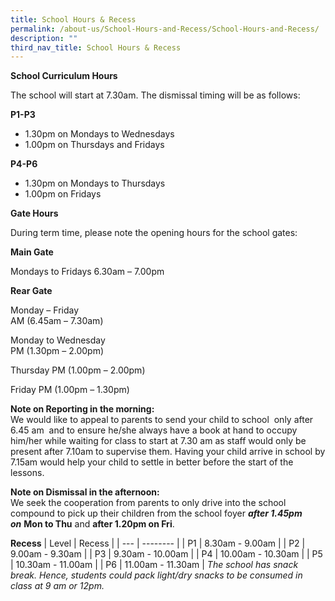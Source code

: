 ```yaml
---
title: School Hours & Recess
permalink: /about-us/School-Hours-and-Recess/School-Hours-and-Recess/
description: ""
third_nav_title: School Hours & Recess
---
```

**School Curriculum Hours**

The school will start at 7.30am. The dismissal timing will be as follows:

**P1-P3**
* 1.30pm on Mondays to Wednesdays 
* 1.00pm on Thursdays and Fridays

**P4-P6**
* 1.30pm on Mondays to Thursdays
* 1.00pm on Fridays 

  

**Gate Hours**

During term time, please note the opening hours for the school gates:

**Main Gate**

Mondays to Fridays
6.30am – 7.00pm 

**Rear Gate**

Monday – Friday		             
AM (6.45am – 7.30am)

Monday to Wednesday 	             
PM (1.30pm – 2.00pm)

Thursday 
PM (1.00pm – 2.00pm)

Friday
PM (1.00pm – 1.30pm)


**Note on Reporting in the morning:**<br>
We would like to appeal to parents to send your child to school  only after 6.45 am  and to ensure he/she always have a book at hand to occupy him/her while waiting for class to start at 7.30 am as staff would only be present after 7.10am to supervise them. Having your child arrive in school by 7.15am would help your child to settle in better before the start of the lessons.

**Note on Dismissal in the afternoon:**<br>
We seek the cooperation from parents to only drive into the school compound to pick up their children from the school foyer _**after 1.45pm on**_ **Mon to Thu** and **after 1.20pm on Fri**.

**Recess**
| Level | Recess | 
| --- | -------- | 
| P1     | 8.30am - 9.00am | 
| P2    | 9.00am - 9.30am | 
| P3    | 9.30am - 10.00am | 
| P4    | 10.00am - 10.30am | 
| P5    | 10.30am - 11.00am | 
| P6    | 11.00am - 11.30am | 
_The school has snack break. Hence, students could pack light/dry snacks to be consumed in class at 9 am or 12pm._
